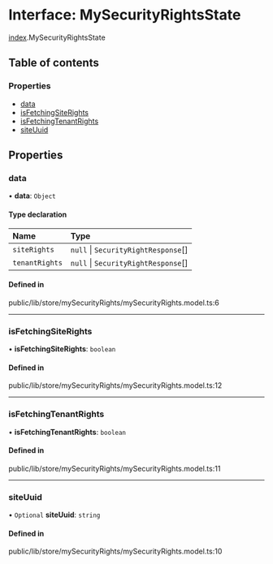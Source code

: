 # Interface: MySecurityRightsState

[index](../wiki/index).MySecurityRightsState

## Table of contents

### Properties

- [data](../wiki/index.MySecurityRightsState#data)
- [isFetchingSiteRights](../wiki/index.MySecurityRightsState#isfetchingsiterights)
- [isFetchingTenantRights](../wiki/index.MySecurityRightsState#isfetchingtenantrights)
- [siteUuid](../wiki/index.MySecurityRightsState#siteuuid)

## Properties

### data

• **data**: `Object`

#### Type declaration

| Name | Type |
| :------ | :------ |
| `siteRights` | ``null`` \| `SecurityRightResponse`[] |
| `tenantRights` | ``null`` \| `SecurityRightResponse`[] |

#### Defined in

public/lib/store/mySecurityRights/mySecurityRights.model.ts:6

___

### isFetchingSiteRights

• **isFetchingSiteRights**: `boolean`

#### Defined in

public/lib/store/mySecurityRights/mySecurityRights.model.ts:12

___

### isFetchingTenantRights

• **isFetchingTenantRights**: `boolean`

#### Defined in

public/lib/store/mySecurityRights/mySecurityRights.model.ts:11

___

### siteUuid

• `Optional` **siteUuid**: `string`

#### Defined in

public/lib/store/mySecurityRights/mySecurityRights.model.ts:10
